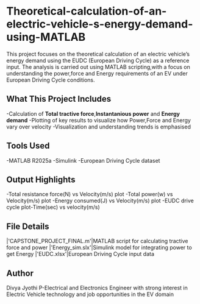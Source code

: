 # Theoretical-calculation-of-an-electric-vehicle-s-energy-demand-using-MATLAB
This project focuses on the theoretical calculation of an electric vehicle’s energy demand using the EUDC (European Driving Cycle) as a reference input. The analysis is carried out using MATLAB scripting,with a focus on understanding the power,force and Energy requirements of an EV under European Driving Cycle conditions.
## What This Project Includes
-Calculation of **Total tractive force**,**Instantanious power** and **Energy demand**
-Plotting of key results to visualize how Power,Force and Energy vary over velocity 
-Visualization and understanding trends is emphasised
## Tools Used
-MATLAB R2025a
-Simulink
-European Driving Cycle dataset
## Output Highlights
-Total resistance force(N) vs Velocity(m/s) plot
-Total power(w) vs Velocity(m/s) plot
-Energy consumed(J) vs Velocity(m/s) plot
-EUDC drive cycle plot-Time(sec) vs velocity(m/s)
## File Details
|'CAPSTONE_PROJECT_FINAL.m'|MATLAB script for calculating tractive force and power
|'Energy_sim.slx'|Simulink model for integrating power to get Energy
|'EUDC.xlsx'|European Driving Cycle input data
## Author
Divya Jyothi P-Electrical and Electronics Engineer with strong interest in Electric Vehicle technology and job opportunities in the EV domain



